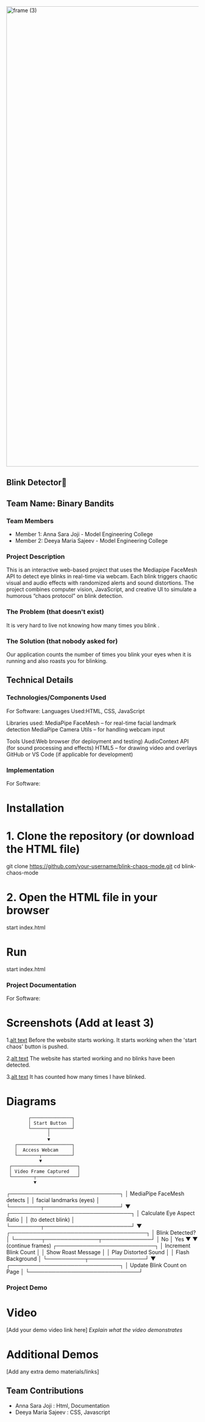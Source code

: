  <img width="3188" height="1202" alt="frame (3)" src="https://github.com/user-attachments/assets/517ad8e9-ad22-457d-9538-a9e62d137cd7" />


## Blink Detector🎯

## Team Name: Binary Bandits


### Team Members
- Member 1:  Anna Sara Joji - Model Engineering College
- Member 2: Deeya Maria Sajeev - Model Engineering College

### Project Description
This is an interactive web-based project that uses the Mediapipe FaceMesh API to detect eye blinks in real-time via webcam. Each blink triggers chaotic visual and audio effects with randomized alerts and sound distortions. The project combines computer vision, JavaScript, and creative UI to simulate a humorous “chaos protocol” on blink detection.

### The Problem (that doesn't exist)
It is very hard to live not knowing how many times you blink . 

### The Solution (that nobody asked for)
 Our application counts the number of times you blink your eyes when it is running and also roasts you for blinking.

## Technical Details
### Technologies/Components Used
For Software:
 Languages Used:HTML, CSS, JavaScript

 Libraries used: MediaPipe FaceMesh – for real-time facial landmark detection
                 MediaPipe Camera Utils – for handling webcam input

 Tools Used:Web browser (for deployment and testing)
           AudioContext API (for sound processing and effects)
           HTML5  – for drawing video and overlays
           GitHub or VS Code (if applicable for development)


### Implementation
For Software:
# Installation
#  1. Clone the repository (or download the HTML file)
git clone https://github.com/your-username/blink-chaos-mode.git
cd blink-chaos-mode
# 2. Open the HTML file in your browser
start index.html        
# Run
start index.html

### Project Documentation
For Software:

# Screenshots (Add at least 3)
1.[alt text](image.png)
  Before the website starts working. It starts working when the 'start chaos' button is pushed.

2.[alt text](image-1.png)
  The website has started working and no blinks have been detected.

3.[alt text](image-2.png)
  It has counted how many times I have blinked.
  
 
# Diagrams
            ┌───────────────┐
            │ Start Button  │
            └──────┬────────┘
                   │
                   ▼
       ┌────────────────────┐
       │  Access Webcam     │
       └────────┬───────────┘
                ▼
     ┌────────────────────────┐
     │ Video Frame Captured   │
     └────────┬───────────────┘
              ▼
   ┌─────────────────────────────┐
   │ MediaPipe FaceMesh detects  │
   │ facial landmarks (eyes)     │
   └────────┬────────────────────┘
            ▼
 ┌────────────────────────────────┐
 │ Calculate Eye Aspect Ratio     │
 │ (to detect blink)              │
 └────────┬───────────────────────┘
          ▼
 ┌────────────────────────────────────┐
 │ Blink Detected?                    │
 └───────┬──────────────┬─────────────┘
         │ No           │ Yes
         ▼              ▼
  (continue frames)   ┌──────────────────────────┐
                      │ Increment Blink Count    │
                      │ Show Roast Message       │
                      │ Play Distorted Sound     │
                      │ Flash Background         │
                      └──────────┬───────────────┘
                                 ▼
                  ┌─────────────────────────────┐
                  │ Update Blink Count on Page  │
                  └─────────────────────────────┘


### Project Demo
# Video
[Add your demo video link here]
*Explain what the video demonstrates*

# Additional Demos
[Add any extra demo materials/links]

## Team Contributions
- Anna Sara Joji : Html, Documentation
- Deeya Maria Sajeev :  CSS, Javascript
 

 
